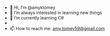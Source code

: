 - 👋 Hi, I’m @amyktomey
- 👀 I’m  always interested in learning new things
- 🌱 I’m currently learning C# 
-  
- 📫 How to reach me: amy.tomey59@gmail.com

<!---
amyktomey/amyktomey is a ✨ special ✨ repository because its `README.md` (this file) appears on your GitHub profile.
You can click the Preview link to take a look at your changes.
--->
